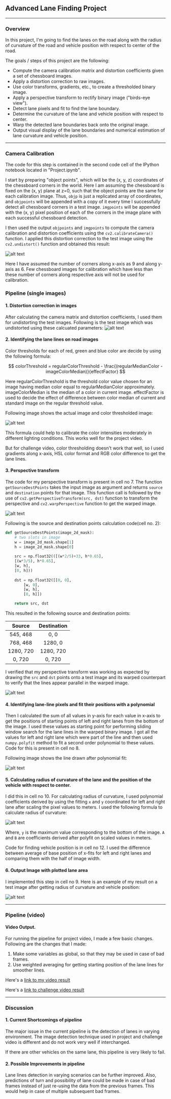 
## Advanced Lane Finding Project
---


### Overview

In this project, I'm going to find the lanes on the road along with the radius of curvature of the road and vehicle position with respect to center of the road.

The goals / steps of this project are the following:

* Compute the camera calibration matrix and distortion coefficients given a set of chessboard images.
* Apply a distortion correction to raw images.
* Use color transforms, gradients, etc., to create a thresholded binary image.
* Apply a perspective transform to rectify binary image ("birds-eye view").
* Detect lane pixels and fit to find the lane boundary.
* Determine the curvature of the lane and vehicle position with respect to center.
* Warp the detected lane boundaries back onto the original image.
* Output visual display of the lane boundaries and numerical estimation of lane curvature and vehicle position.

[//]: # (Image References)

[image1]: https://github.com/rahul1593/Advanced-Lane-Finding/raw/master/meta/cal_op.JPG "Camera Calibration"
[image2]: https://github.com/rahul1593/Advanced-Lane-Finding/raw/master/meta/cal_test.JPG "Distortion Correction"
[image3]: https://github.com/rahul1593/Advanced-Lane-Finding/raw/master/meta/thresholded.JPG "Color Mask"
[image4]: https://github.com/rahul1593/Advanced-Lane-Finding/raw/master/meta/persp_trans.JPG "Output"
[image5]: https://github.com/rahul1593/Advanced-Lane-Finding/raw/master/meta/persp_trans_thresh.JPG "Output"
[image6]: https://github.com/rahul1593/Advanced-Lane-Finding/raw/master/meta/lines.JPG "Output"
[image7]: https://github.com/rahul1593/Advanced-Lane-Finding/raw/master/meta/output.JPG "Output Image"
[image8]: https://github.com/rahul1593/Advanced-Lane-Finding/raw/master/meta/form.JPG "Formula"
[video1]: https://github.com/rahul1593/Advanced-Lane-Finding/raw/master/output_videos/project_video.mp4 "Project Video"
[video2]: https://github.com/rahul1593/Advanced-Lane-Finding/raw/master/output_videos/challenge_video.mp4 "Challenge Video"

---

### Camera Calibration

The code for this step is contained in the second code cell of the IPython notebook located in "Project.ipynb".  

I start by preparing "object points", which will be the (x, y, z) coordinates of the chessboard corners in the world. Here I am assuming the chessboard is fixed on the (x, y) plane at z=0, such that the object points are the same for each calibration image.  Thus, `objp` is just a replicated array of coordinates, and `objpoints` will be appended with a copy of it every time I successfully detect all chessboard corners in a test image.  `imgpoints` will be appended with the (x, y) pixel position of each of the corners in the image plane with each successful chessboard detection.  

I then used the output `objpoints` and `imgpoints` to compute the camera calibration and distortion coefficients using the `cv2.calibrateCamera()` function.  I applied this distortion correction to the test image using the `cv2.undistort()` function and obtained this result: 

![alt text][image1]

Here I have assumed the number of corners along x-axis as 9 and along y-axis as 6. Few chessboard images for calibration which have less than these number of corners along respective axis will not be used for calibration.

### Pipeline (single images)

#### 1. Distortion correction in images

After calculating the camera matrix and distortion coefficients, I used them for undistorting the test images. Following is the test image which was undistorted using these calcuated parameters:
![alt text][image2]

#### 2. Identifying the lane lines on road images

Color thresholds for each of red, green and blue color are decide by using the following formula:

$$
colorThreshold = regularColorThreshold - \frac{(regularMedianColor - imageColorMedian)}{effectFactor}
$$

Here regularColorThreshold is the threshold color value chosen for an image having median color equal to regularMedianColor approximately. imageColorMedian is the median of a color in current image. effectFactor is used to decide the effect of difference between color median of current and standard image on the regular threshold value.

Following image shows the actual image and color thresholded image:

![alt text][image3]

This formula could help to calibrate the color intensities moderately in different lighting conditions. This works well for the project video.

But for challenge video, color thresholding doesn't work that well, so I used gradients along x-axis, HSL color format and RGB color difference to get the lane lines.

#### 3. Perspective transform

The code for my perspective transform is present in cell no 7. The function `getSourceDestPoints` takes the input image as argument and returns `source` and `destination` points for that image. This function call is followed by the use of `cv2.getPerspectiveTransform(src, dst)` function to transform the perspective and `cv2.warpPerspective`  function to get the warped image.

![alt text][image4]

Following is the source and destination points calculation code(cell no. 2):

```python
def getSourceDestPoints(image_2d_mask):
    # two slots in image
    w = image_2d_mask.shape[1]
    h = image_2d_mask.shape[0]
    
    src = np.float32(([(w*2/5)+33, h*0.65],
    [(w*3/5), h*0.65],
    [w, h],
    [0, h]))
    
    dst = np.float32([[0, 0],
        [w, 0],
        [w, h],
        [0, h]])

    return src, dst
```

This resulted in the following source and destination points:

| Source        | Destination   | 
|:-------------:|:-------------:| 
| 545, 468      | 0, 0          | 
| 768, 468      | 1280, 0       |
| 1280, 720     | 1280, 720     |
| 0, 720        | 0, 720        |

I verified that my perspective transform was working as expected by drawing the `src` and `dst` points onto a test image and its warped counterpart to verify that the lines appear parallel in the warped image.

![alt text][image5]

#### 4. Identifying lane-line pixels and fit their positions with a polynomial

Then I calculated the sum of all values in y-axis for each value in x-axis to get the positions of starting points of left and right lanes from the bottom of the image. I used these values as starting point for performing sliding window search for the lane lines in the warped binary image. I got all the values for left and right lane which were part of the line and then used `numpy.polyfit` method to fit a second order polynomial to these values. Code for this is present in cell no 8.

Following image shows the line drawn after polynomial fit:

![alt text][image6]

#### 5. Calculating radius of curvature of the lane and the position of the vehicle with respect to center.

I did this in cell no 10. For calculating radius of curvature, I used polynomial coefficients derived by using the fitting `x` and `y` coordinated for left and right lane after scaling the pixel values to meters. I used the following formula to calculate radius of curvature:

![alt text][image8]


Where, `y` is the maximum value corresponding to the bottom of the image. `A` and `B` are coefficients derived after polyfit on scaled values in meters.

Code for finding vehicle position is in cell no 12. I used the difference between average of base position of x-fits for left and right lanes and comparing them with the half of image width.

#### 6. Output Image with plotted lane area

I implemented this step in cell no 9. Here is an example of my result on a test image after getting radius of curvature and vehicle position:

![alt text][image7]

---

### Pipeline (video)

#### Video Output.

For running the pipeline for project video, I made a few basic changes. Following are the changes that I made:
1. Make some variables as global, so that they may be used in case of bad frames.
2. Use weighted averaging for getting starting position of the lane lines for smoother lines.

Here's a [link to my video result](./output_videos/project_video.mp4)

Here's a [link to challenge video result](./output_videos/challenge_video.mp4)

---

### Discussion

#### 1. Current Shortcomings of pipeline

The major issue in the current pipeline is the detection of lanes in varying environment. The image detection technique used in project and challenge video is different and do not work very well if interchanged.

If there are other vehicles on the same lane, this pipeline is very likely to fail.

#### 2. Possible Improvements in pipeline

Lane lines detection in varying scenarios can be further improved. Also, predictions of turn and possibility of lane could be made in case of bad frames instead of just re-using the data from the previous frames. This would help in case of multiple subsequent bad frames.


